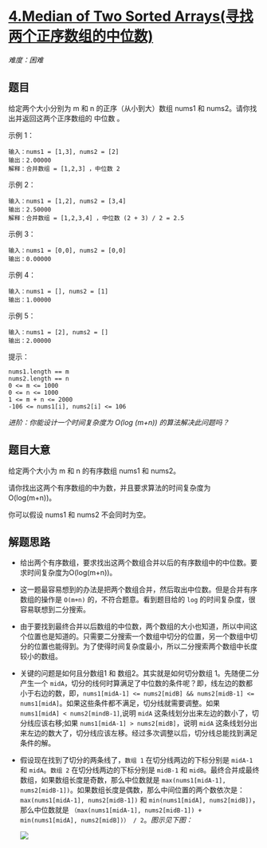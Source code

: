 # [4.Median of Two Sorted Arrays(寻找两个正序数组的中位数)](https://leetcode-cn.com/problems/median-of-two-sorted-arrays/)

*难度：困难*

## 题目

给定两个大小分别为 m 和 n 的正序（从小到大）数组 nums1 和 nums2。请你找出并返回这两个正序数组的 中位数 。

示例 1：

```
输入：nums1 = [1,3], nums2 = [2]
输出：2.00000
解释：合并数组 = [1,2,3] ，中位数 2
```

示例 2：

```
输入：nums1 = [1,2], nums2 = [3,4]
输出：2.50000
解释：合并数组 = [1,2,3,4] ，中位数 (2 + 3) / 2 = 2.5
```

示例 3：

```
输入：nums1 = [0,0], nums2 = [0,0]
输出：0.00000
```

示例 4：

```
输入：nums1 = [], nums2 = [1]
输出：1.00000
```

示例 5：

```
输入：nums1 = [2], nums2 = []
输出：2.00000
```

提示：

```
nums1.length == m
nums2.length == n
0 <= m <= 1000
0 <= n <= 1000
1 <= m + n <= 2000
-106 <= nums1[i], nums2[i] <= 106
```

*进阶：你能设计一个时间复杂度为 O(log (m+n)) 的算法解决此问题吗？*

## 题目大意

给定两个大小为 m 和 n 的有序数组 nums1 和 nums2。

请你找出这两个有序数组的中为数，并且要求算法的时间复杂度为 O(log(m+n))。

你可以假设 nums1 和 nums2 不会同时为空。

## 解题思路

- 给出两个有序数组，要求找出这两个数组合并以后的有序数组中的中位数。要求时间复杂度为O(log(m+n))。

- 这一题最容易想到的办法是把两个数组合并，然后取出中位数。但是合并有序数组的操作是 `O(m+n)` 的，不符合题意。看到题目给的 `log` 的时间复杂度，很容易联想到二分搜索。

- 由于要找到最终合并以后数组的中位数，两个数组的大小也知道，所以中间这个位置也是知道的。只需要二分搜索一个数组中切分的位置，另一个数组中切分的位置也能得到。为了使得时间复杂度最小，所以二分搜索两个数组中长度较小的数组。

- 关键的问题是如何且分数组1 和 数组2。其实就是如何切分数组 1。先随便二分产生一个 `midA`，切分的线何时算满足了中位数的条件呢？即，线左边的数都小于右边的数，即，`nums1[midA-1] <= nums2[midB] && nums2[midB-1] <= nums1[midA]`。如果这些条件都不满足，切分线就需要调整。如果 `nums1[midA] < nums2[mindB-1]`,说明 `midA` 这条线划分出来左边的数小了，切分线应该右移;如果 `nums1[midA-1] > nums2[midB]`，说明 `midA` 这条线划分出来左边的数大了，切分线应该左移。经过多次调整以后，切分线总能找到满足条件的解。

- 假设现在找到了切分的两条线了，`数组 1` 在切分线两边的下标分别是 `midA-1` 和 `midA`。`数组 2` 在切分线两边的下标分别是 `midB-1` 和 `midB`。最终合并成最终数组，如果数组长度是奇数，那么中位数就是 `max(nums1[midA-1], nums2[midB-1])`。如果数组长度是偶数，那么中间位置的两个数依次是：`max(nums1[midA-1], nums2[midB-1])` 和 `min(nums1[midA], nums2[midB])`，那么中位数就是 `（max(nums1[midA-1], nums2[midB-1]) + min(nums1[midA], nums2[midB])） / 2`。*图示见下图：*

    ![](https://img.halfrost.com/Leetcode/leetcode_4.png)